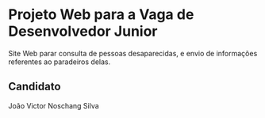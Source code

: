 # Projeto Web para a Vaga de Desenvolvedor Junior

Site Web parar consulta de pessoas desaparecidas, e envio de informações referentes ao paradeiros delas.

## Candidato

João Victor Noschang Silva